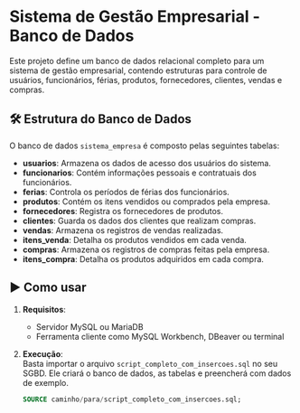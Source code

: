 # Sistema de Gestão Empresarial - Banco de Dados

Este projeto define um banco de dados relacional completo para um sistema de gestão empresarial, contendo estruturas para controle de usuários, funcionários, férias, produtos, fornecedores, clientes, vendas e compras.

## 🛠 Estrutura do Banco de Dados

O banco de dados `sistema_empresa` é composto pelas seguintes tabelas:

- **usuarios**: Armazena os dados de acesso dos usuários do sistema.
- **funcionarios**: Contém informações pessoais e contratuais dos funcionários.
- **ferias**: Controla os períodos de férias dos funcionários.
- **produtos**: Contém os itens vendidos ou comprados pela empresa.
- **fornecedores**: Registra os fornecedores de produtos.
- **clientes**: Guarda os dados dos clientes que realizam compras.
- **vendas**: Armazena os registros de vendas realizadas.
- **itens_venda**: Detalha os produtos vendidos em cada venda.
- **compras**: Armazena os registros de compras feitas pela empresa.
- **itens_compra**: Detalha os produtos adquiridos em cada compra.

## ▶️ Como usar

1. **Requisitos**:  
   - Servidor MySQL ou MariaDB
   - Ferramenta cliente como MySQL Workbench, DBeaver ou terminal

2. **Execução**:  
   Basta importar o arquivo `script_completo_com_insercoes.sql` no seu SGBD. Ele criará o banco de dados, as tabelas e preencherá com dados de exemplo.

   ```sql
   SOURCE caminho/para/script_completo_com_insercoes.sql;

